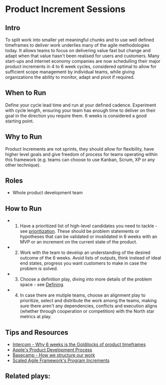 # Product Increment Sessions

## Intro
To split work into smaller yet meaningful chunks and to use well defined timeframes to deliver work underlies many of the agile methodologies today. It allows teams to focus on delivering value fast but change and adapt when that value hasn't been realised for users and customers. Many start-ups and internet economy companies are now schedulling their major product increments in 4 to 6 week cycles, considered optimal to allow for sufficient scope management by individual teams, while giving organizations the ability to monitor, adapt and pivot if required.

## When to Run
Define your cycle lead time and run at your defined cadence. Experiment with cycle length, ensuring your team has enough time to deliver on their goal in the direction you require them. 6 weeks is considered a good starting point.

## Why to Run
Product Increments are not sprints, they should allow for flexibility, have higher level goals and give freedom of process for teams operating within this framework (e.g. teams can choose to use Kanban, Scrum, XP or any other technique).

## Roles
* Whole product development team

## How to Run
* 1) Have a prioritized list of high-level candidates you need to tackle - see [prioritization](). These should be problem statements or hypotheses that can be validated or invalidated in 6 weeks with an MVP or an increment on the current state of the product.
* 2) Work with the team to develop an understanding of the desired outcome of the 6 weeks. Avoid lists of outputs, think instead of ideal end states, progress you want customers to make in case the problem is solved.
* 3) Choose a definition play, diving into more details of the problem space - see [Defining]().
* 4) In case there are mutiple teams, choose an alignment play to prioritize, select and distribute the work among the teams, making sure there aren't any dependencies, conflicts and execution aligns (whether through cooperation or competition) with the North star metrics at play.


## Tips and Resources
* [Intercom - Why 6 weeks is the Goldilocks of product timeframes](https://blog.intercom.com/6-week-cycle-for-product-teams/)
* [Apple's Product Development Process](https://www.interaction-design.org/literature/article/apple-s-product-development-process-inside-the-world-s-greatest-design-organization)
* [Basecamp - How we structure our work](https://m.signalvnoise.com/how-we-set-up-our-work-cbce3d3d9cae)
* [Scaled Agile Framework's Program Increments](https://en.wikipedia.org/wiki/Scaled_Agile_Framework#Program)

## Related plays:
